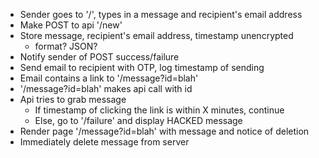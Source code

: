 - Sender goes to '/', types in a message and recipient's email address
- Make POST to api '/new'
- Store message, recipient's email address, timestamp unencrypted
  - format? JSON?
- Notify sender of POST success/failure
- Send email to recipient with OTP, log timestamp of sending
- Email contains a link to '/message?id=blah'
- '/message?id=blah' makes api call with id
- Api tries to grab message
  - If timestamp of clicking the link is within X minutes, continue
  - Else, go to '/failure' and display HACKED message
- Render page '/message?id=blah' with message and notice of deletion
- Immediately delete message from server
